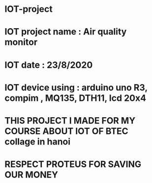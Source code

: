 # IOT-project
# IOT project name : Air quality monitor 
# IOT date : 23/8/2020 
# IOT device using : arduino uno  R3, compim , MQ135, DTH11, lcd 20x4

# THIS PROJECT I MADE FOR MY COURSE ABOUT IOT OF BTEC collage in hanoi 
# RESPECT PROTEUS FOR SAVING OUR MONEY 
